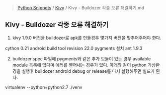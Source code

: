 > [Python Snippets](../README.md) / [Kivy](README.md) / Kivy - Buildozer 각종 오류 해결하기.md
## Kivy - Buildozer 각종 오류 해결하기
1. kivy 1.9.0 버전을 buildozer로 apk를 만들경우 몇가지 버전을 맞추어주어야 한다.

cython 0.21
android build tool revision 22.0
pygments 설치
ant 1.9.3

2. buildozer.spec 파일에 pygments와 같은 추가 모듈이 있는 경우 available module 목록에 없다며 에러를 뱉어내는 경우가 있다.
아래와 같이 python 가상환경을 실행후 buildozer android debug or release를 다시 실행해주면 빌드가 된다.

virtualenv --python=python2.7 ./venv